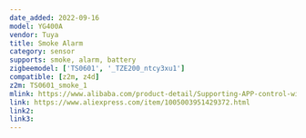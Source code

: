 ```yaml
---
date_added: 2022-09-16
model: YG400A
vendor: Tuya
title: Smoke Alarm
category: sensor
supports: smoke, alarm, battery
zigbeemodel: ['TS0601', '_TZE200_ntcy3xu1']
compatible: [z2m, z4d]
z2m: TS0601_smoke_1
mlink: https://www.alibaba.com/product-detail/Supporting-APP-control-wireless-wifi-zigbee_1600240083824.html
link: https://www.aliexpress.com/item/1005003951429372.html
link2: 
link3: 
---
```

